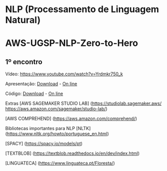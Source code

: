 # NLP (Processamento de Linguagem Natural)
# AWS-UGSP-NLP-Zero-to-Hero

## 1º encontro

Vídeo: https://www.youtube.com/watch?v=Yrdmkr750_k

Apresentação: [Download](https://github.com/vfcarida/AWS-UGSP-ML-Zero-to-Hero/raw/main/encontro_1.pdf) - [On line](https://github.com/vfcarida/AWS-UGSP-ML-Zero-to-Hero/blob/main/encontro_1.pdf)

Código: [Download](https://github.com/vfcarida/AWS-UGSP-ML-Zero-to-Hero/raw/main/encontro_1.ipynb) - [On line](https://github.com/vfcarida/AWS-UGSP-ML-Zero-to-Hero/blob/main/encontro_1.ipynb)

Extras
[AWS SAGEMAKER STUDIO LAB]
(https://studiolab.sagemaker.aws/
https://aws.amazon.com/sagemaker/studio-lab/)

[AWS COMPREHEND]
(https://aws.amazon.com/comprehend/)

Bibliotecas importantes para NLP
[NLTK]
(https://www.nltk.org/howto/portuguese_en.html)

[SPACY]
(https://spacy.io/models/pt)

[TEXTBLOB]
(https://textblob.readthedocs.io/en/dev/index.html)

[LINGUATECA]
(https://www.linguateca.pt/Floresta/)